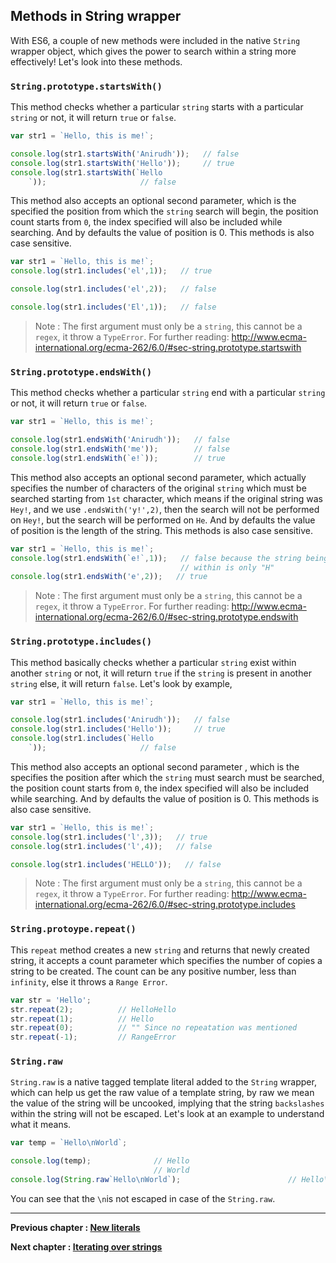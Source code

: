 ## Methods in String wrapper

With ES6, a couple of new methods were included in the native `String` wrapper object, which gives the power to search within a string more effectively! Let's look into these methods.

### `String.prototype.startsWith()`
This method checks whether a particular `string` starts with a particular `string` or not, it will return `true` or `false`.

````javascript
var str1 = `Hello, this is me!`;

console.log(str1.startsWith('Anirudh'));   // false
console.log(str1.startsWith('Hello'));     // true
console.log(str1.startsWith(`Hello
    `));                     // false
````

This method also accepts an optional second parameter, which is the specified the position from which the `string` search will begin, the position count starts from `0`, the index specified will also be included while searching. And by defaults the value of position is 0. This methods is also case sensitive.

````javascript
var str1 = `Hello, this is me!`;
console.log(str1.includes('el',1));   // true

console.log(str1.includes('el',2));   // false

console.log(str1.includes('El',1));   // false
````

>Note : The first argument must only be a `string`, this cannot be a `regex`, it throw a `TypeError`.
For further reading:
http://www.ecma-international.org/ecma-262/6.0/#sec-string.prototype.startswith

### `String.prototype.endsWith()`
This method checks whether a particular `string` end with a particular `string` or not, it will return `true` or `false`.

````javascript
var str1 = `Hello, this is me!`;

console.log(str1.endsWith('Anirudh'));   // false
console.log(str1.endsWith('me'));        // false
console.log(str1.endsWith(`e!`));        // true
````

This method also accepts an optional second parameter, which actually specifies the number of characters of the original `string` which must be searched starting from `1st` character, which means if the original string was `Hey!`, and we use `.endsWith('y!',2)`, then the search will not be performed on `Hey!`, but the search will be performed on `He`. And by defaults the value of position is the length of the string. This methods is also case sensitive.

````javascript
var str1 = `Hello, this is me!`;
console.log(str1.endsWith(`e!`,1));   // false because the string being search
                                      // within is only "H"
console.log(str1.endsWith('e',2));   // true
````

>Note : The first argument must only be a `string`, this cannot be a `regex`, it throw a `TypeError`.
For further reading:
http://www.ecma-international.org/ecma-262/6.0/#sec-string.prototype.endswith

### `String.prototype.includes()`

This method basically checks whether a particular `string` exist within another `string` or not, it will return `true` if the `string` is present in another `string` else, it will return `false`. Let's look by example,

````javascript
var str1 = `Hello, this is me!`;

console.log(str1.includes('Anirudh'));   // false
console.log(str1.includes('Hello'));     // true
console.log(str1.includes(`Hello
    `));                     // false
````

This method also accepts an optional second parameter , which is the specifies the position after which the `string` must search must be searched, the position count starts from `0`, the index specified will also be included while searching. And by defaults the value of position is 0. This methods is also case sensitive.

````javascript
var str1 = `Hello, this is me!`;
console.log(str1.includes('l',3));   // true
console.log(str1.includes('l',4));   // false

console.log(str1.includes('HELLO'));   // false
````

>Note : The first argument must only be a `string`, this cannot be a `regex`, it throw a `TypeError`.
For further reading:
http://www.ecma-international.org/ecma-262/6.0/#sec-string.prototype.includes

### `String.protoype.repeat()`
This `repeat` method creates a new `string` and returns that newly created string, it accepts a count parameter which specifies the number of copies a string to be created. The count can be any positive number, less than `infinity`, else it throws a `Range Error`.

````javascript
var str = 'Hello';
str.repeat(2);          // HelloHello
str.repeat(1);          // Hello
str.repeat(0);          // "" Since no repeatation was mentioned
str.repeat(-1);         // RangeError
````

### `String.raw`
`String.raw` is a native tagged template literal added to the `String` wrapper, which can help us get the raw value of a template string, by raw we mean the value of the string will be uncooked, implying that the string `backslashes` within the string will not be escaped. Let's look at an example to understand what it means.

````javascript
var temp = `Hello\nWorld`;

console.log(temp);              // Hello
                                // World
console.log(String.raw`Hello\nWorld`);                        // Hello\nWorld
````

You can see that the `\n`is not escaped in case of the `String.raw`.


****

**Previous chapter : [New literals](https://github.com/anirudh-modi/JS-essentials/blob/master/ES2015/Strings/new%20literals.md)**

**Next chapter : [Iterating over strings](https://github.com/anirudh-modi/JS-essentials/blob/master/ES2015/Strings/iteratingoverstring.md)**
